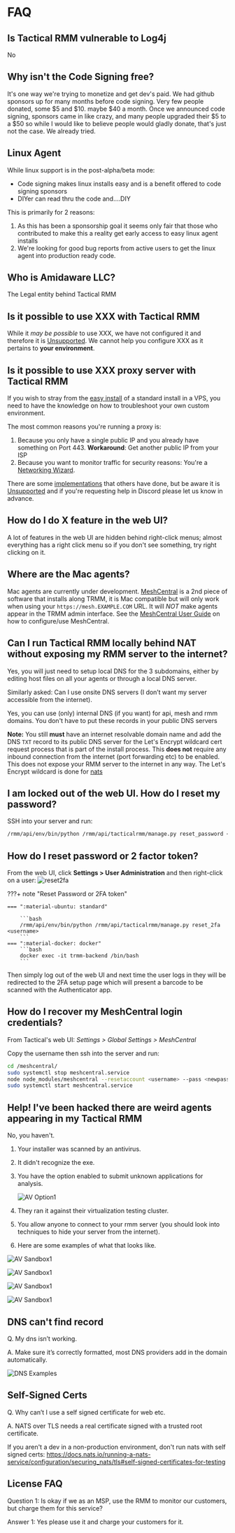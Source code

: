 # FAQ

## Is Tactical RMM vulnerable to Log4j

No

## Why isn't the Code Signing free?

It's one way we're trying to monetize and get dev's paid. We had github sponsors up for many months before code signing. Very few people donated, some $5 and $10. maybe $40 a month. Once we announced code signing, sponsors came in like crazy, and many people upgraded their $5 to a $50 so while I would like to believe people would gladly donate, that's just not the case. We already tried.

## Linux Agent

While linux support is in the post-alpha/beta mode:
- Code signing makes linux installs easy and is a benefit offered to code signing sponsors
- DIYer can read thru the code and....DIY

This is primarily for 2 reasons: 
1) As this has been a sponsorship goal it seems only fair that those who contributed to make this a reality get early access to easy linux agent installs
2) We're looking for good bug reports from active users to get the linux agent into production ready code. 

## Who is Amidaware LLC?

The Legal entity behind Tactical RMM

## Is it possible to use XXX with Tactical RMM

While it _may be possible_ to use XXX, we have not configured it and therefore it is [Unsupported](../unsupported_guidelines). We cannot help you configure XXX as it pertains to **your environment**.

## Is it possible to use XXX proxy server with Tactical RMM

If you wish to stray from the [easy install](../install_server/#option-1-easy-install) of a standard install in a VPS, you need to have the knowledge on how to troubleshoot your own custom environment.

The most common reasons you're running a proxy is:

1. Because you only have a single public IP and you already have something on Port 443. **Workaround**: Get another public IP from your ISP
2. Because you want to monitor traffic for security reasons: You're a [Networking Wizard](../unsupported_guidelines).

There are some [implementations](../unsupported_scripts) that others have done, but be aware it is [Unsupported](../unsupported_guidelines) and if you're requesting help in Discord please let us know in advance.

## How do I do X feature in the web UI?

A lot of features in the web UI are hidden behind right-click menus; almost everything has a right click menu so if you don't see something, try right clicking on it.

## Where are the Mac agents?

Mac agents are currently under development. [MeshCentral](../mesh_integration) is a 2nd piece of software that installs along TRMM, it is Mac compatible but will only work when using your `https://mesh.EXAMPLE.COM` URL. It will *NOT* make agents appear in the TRMM admin interface. See the [MeshCentral User Guide](https://info.meshcentral.com/downloads/MeshCentral2/MeshCentral2UserGuide.pdf) on how to configure/use MeshCentral.

## Can I run Tactical RMM locally behind NAT **without** exposing my RMM server to the internet?

Yes, you will just need to setup local DNS for the 3 subdomains, either by editing host files on all your agents or through a local DNS server.

Similarly asked: Can I use onsite DNS servers (I don’t want my server accessible from the internet).

Yes, you can use (only) internal DNS (if you want) for api, mesh and rmm domains. You don't have to put these records in your public DNS servers

**Note:** You still **must** have an internet resolvable domain name and add the DNS `TXT` record to its public DNS server for the Let's Encrypt wildcard cert request process that is part of the install process. This **does not** require any inbound connection from the internet (port forwarding etc) to be enabled. This does not expose your RMM server to the internet in any way. The Let's Encrypt wildcard is done for [nats](#self-signed-certs)

## I am locked out of the web UI. How do I reset my password?

SSH into your server and run:

```bash
/rmm/api/env/bin/python /rmm/api/tacticalrmm/manage.py reset_password <username>
```

## How do I reset password or 2 factor token?

From the web UI, click **Settings > User Administration** and then right-click on a user:
![reset2fa](images/reset2fa.png)

???+ note "Reset Password or 2FA token"

    === ":material-ubuntu: standard"

        ```bash
        /rmm/api/env/bin/python /rmm/api/tacticalrmm/manage.py reset_2fa <username>
        ```
    === ":material-docker: docker"
        ```bash
        docker exec -it trmm-backend /bin/bash
        ```

Then simply log out of the web UI and next time the user logs in they will be redirected to the 2FA setup page which will present a barcode to be scanned with the Authenticator app.

## How do I recover my MeshCentral login credentials?

From Tactical's web UI: *Settings > Global Settings > MeshCentral*

Copy the username then ssh into the server and run:

```bash
cd /meshcentral/
sudo systemctl stop meshcentral.service
node node_modules/meshcentral --resetaccount <username> --pass <newpassword>
sudo systemctl start meshcentral.service
```

## Help! I've been hacked there are weird agents appearing in my Tactical RMM

No, you haven't.

1. Your installer was scanned by an antivirus.

2. It didn't recognize the exe.

3. You have the option enabled to submit unknown applications for analysis.

    ![AV Option1](images/faq_av_option1.png)

4. They ran it against their virtualization testing cluster.

5. You allow anyone to connect to your rmm server (you should look into techniques to hide your server from the internet).

6. Here are some examples of what that looks like.

![AV Sandbox1](images/faq_av_sandbox1.png)

![AV Sandbox1](images/faq_av_sandbox2.png)

![AV Sandbox1](images/faq_av_sandbox3.png)

![AV Sandbox1](images/faq_av_sandbox4.png)

## DNS can't find record

Q. My dns isn’t working.

A. Make sure it’s correctly formatted, most DNS providers add in the domain automatically.

![DNS Examples](images/trmmdnsexample.png)

## Self-Signed Certs

Q. Why can’t I use a self signed certificate for web etc.

A. NATS over TLS needs a real certificate signed with a trusted root certificate.

If you aren't a dev in a non-production environment, don't run nats with self signed certs: <https://docs.nats.io/running-a-nats-service/configuration/securing_nats/tls#self-signed-certificates-for-testing>

## License FAQ

Question 1: Is okay if we as an MSP, use the RMM to monitor our customers, but charge them for this service?

Answer 1: Yes please use it and charge your customers for it.
